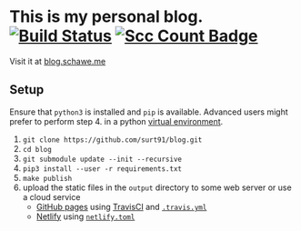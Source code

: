 # This is my personal blog. [![Build Status](https://travis-ci.org/surt91/blog.svg?branch=master)](https://travis-ci.org/surt91/blog) [![Scc Count Badge](https://sloc.xyz/github/surt91/blog/)](https://github.com/surt91/blog/)

Visit it at [blog.schawe.me](https://blog.schawe.me)

## Setup

Ensure that `python3` is installed and `pip` is available. Advanced users might prefer to perform
step 4. in a python [virtual environment](https://docs.python.org/3/tutorial/venv.html).

1. `git clone https://github.com/surt91/blog.git`
2. `cd blog`
3. `git submodule update --init --recursive`
4. `pip3 install --user -r requirements.txt`
5. `make publish`
6. upload the static files in the `output` directory to some web server or use a cloud service
    * [GitHub pages](https://pages.github.com/) using [TravisCI](https://travis-ci.org/) and [`.travis.yml`](.travis.yml)
    * [Netlify](https://www.netlify.com/) using [`netlify.toml`](netlify.toml)
